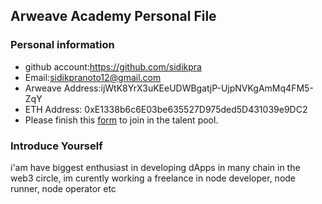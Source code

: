## Arweave Academy Personal File

### Personal information

- github account:https://github.com/sidikpra 
- Email:sidikpranoto12@gmail.com
- Arweave Address:ijWtK8YrX3uKEeUDWBgatjP-UjpNVKgAmMq4FM5-ZqY 
- ETH Address: 0xE1338b6c6E03be635527D975ded5D431039e9DC2
- Please finish this [form](https://docs.google.com/forms/d/e/1FAIpQLSfWA5fIIcBgmRppm3jNz5vmf9Mai_QMVil-2pO4r7YKn_Zhtw/viewform?usp=sf_link) to join in the talent pool.

### Introduce Yourself
 i'am have biggest enthusiast in developing dApps in many chain in the web3 circle, im curently working a freelance in node developer, node runner, node operator etc
